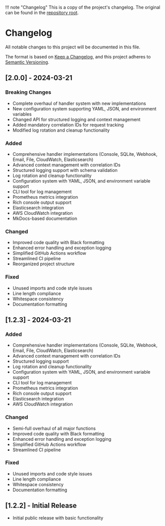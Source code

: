 !!! note "Changelog"
    This is a copy of the project's changelog. The original can be found in the [repository root](https://github.com/mochathehuman/loggingutil/blob/main/CHANGELOG.md).

# Changelog

All notable changes to this project will be documented in this file.

The format is based on [Keep a Changelog](https://keepachangelog.com/en/1.0.0/),
and this project adheres to [Semantic Versioning](https://semver.org/spec/v2.0.0.html).

## [2.0.0] - 2024-03-21

### Breaking Changes
- Complete overhaul of handler system with new implementations
- New configuration system supporting YAML, JSON, and environment variables
- Changed API for structured logging and context management
- Added mandatory correlation IDs for request tracking
- Modified log rotation and cleanup functionality

### Added
- Comprehensive handler implementations (Console, SQLite, Webhook, Email, File, CloudWatch, Elasticsearch)
- Advanced context management with correlation IDs
- Structured logging support with schema validation
- Log rotation and cleanup functionality
- Configuration system with YAML, JSON, and environment variable support
- CLI tool for log management
- Prometheus metrics integration
- Rich console output support
- Elasticsearch integration
- AWS CloudWatch integration
- MkDocs-based documentation

### Changed
- Improved code quality with Black formatting
- Enhanced error handling and exception logging
- Simplified GitHub Actions workflow
- Streamlined CI pipeline
- Reorganized project structure

### Fixed
- Unused imports and code style issues
- Line length compliance
- Whitespace consistency
- Documentation formatting

## [1.2.3] - 2024-03-21

### Added
- Comprehensive handler implementations (Console, SQLite, Webhook, Email, File, CloudWatch, Elasticsearch)
- Advanced context management with correlation IDs
- Structured logging support
- Log rotation and cleanup functionality
- Configuration system with YAML, JSON, and environment variable support
- CLI tool for log management
- Prometheus metrics integration
- Rich console output support
- Elasticsearch integration
- AWS CloudWatch integration

### Changed
- Semi-full overhaul of all major functions
- Improved code quality with Black formatting
- Enhanced error handling and exception logging
- Simplified GitHub Actions workflow
- Streamlined CI pipeline

### Fixed
- Unused imports and code style issues
- Line length compliance
- Whitespace consistency
- Documentation formatting

## [1.2.2] - Initial Release

- Initial public release with basic functionality 